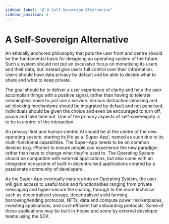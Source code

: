 ```yaml
---
sidebar_label: "🔓 A Self-Sovereign Alternative"
sidebar_position: 4
---
```


# A Self-Sovereign Alternative

An ethically anchored philosophy that puts the user front and centre should be the fundamental basis for designing an operating system of the future. Such a system should not put an excessive focus on monetising its users and their data, but instead give users full control over their information. Users should have data privacy by default and be able to decide what to share and what to keep private.

The goal should be to deliver a user experience of clarity and help the user accomplish things with a positive signal, rather than having to tolerate meaningless noise to just use a service. Various distraction-blocking and ad-blocking mechanisms should be integrated by default and not penalised. Individuals should be given the choice and even be encouraged to turn off, pause and take time out. One of the primary aspects of self-sovereignty is to be in control of the interaction.

An privacy-first and human-centric AI should be at the centre of the new operating system, starting its life as a 'Super-App', named as such due to its multi-functional capabilities. The Super-App needs to be on common devices (e.g. iPhone) to ensure people can experience the new paradigm rather than have to change what they're used to. The Operating System should be compatible with external applications, but also come with an integrated ecosystem of built-in decentralised applications created by a passionate community of developers. 

As the Super-App eventually matures into an Operating System, the user will gain access to useful tools and functionalities ranging from private messaging and hyper-secure file sharing, through to the more technical such as decentralised storage, decentralised yield farming, borrowing/lending protocols, NFTs, data and compute power marketplaces, investing applications, and cost-efficient fiat onboarding protocols. Some of these applications may be built in-house and some by external developer teams using the SDK.
